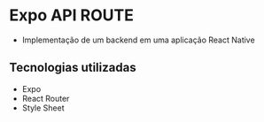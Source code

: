 # Expo API ROUTE
- Implementação de um backend em uma aplicação React Native

## Tecnologias utilizadas 
- Expo
- React Router
- Style Sheet
